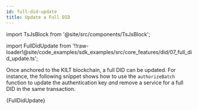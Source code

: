 ```yaml
---
id: full-did-update
title: Update a Full DID
---
```


import TsJsBlock from '@site/src/components/TsJsBlock';

import FullDidUpdate from '!!raw-loader!@site/code_examples/sdk_examples/src/core_features/did/07_full_did_update.ts';

Once anchored to the KILT blockchain, a full DID can be updated.
For instance, the following snippet shows how to use the `authorizeBatch` function to update the authentication key *and* remove a service for a full DID in the same transaction.

<TsJsBlock>
  {FullDidUpdate}
</TsJsBlock>
